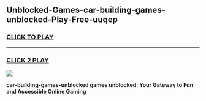 
## Unblocked-Games-car-building-games-unblocked-Play-Free-uuqep
<h3>
<a href="https://premium76.site?title=car-building-games-unblocked&ref=23A">CLICK TO PLAY</a></h3>
<hr>

<h3>
<a href="https://premium76.site?title=car-building-games-unblocked&ref=23A">CLICK 2 PLAY</a>
  
</h3>

<a href="https://premium76.site?title=car-building-games-unblocked&ref=23A"><img src="https://clearcache.store/games.png"></a>


**car-building-games-unblocked games unblocked: Your Gateway to Fun and Accessible Online Gaming**
